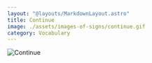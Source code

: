 ```yaml
---
layout: "@layouts/MarkdownLayout.astro"
title: Continue
image: ./assets/images-of-signs/continue.gif
category: Vocabulary
---
```


![Continue](@signs/continue.gif)
